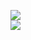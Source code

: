 [![](https://img.shields.io/badge/Made%20With-Github%20Spray-lightgrey.svg?style=for-the-badge&logo=github)](https://github.com/Annihil/github-spray#9820)  
[![](https://i.imgur.com/2DrTn0Z.gif)](https://github.com/Annihil/github-spray)
